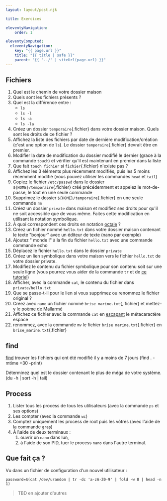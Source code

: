 ```yaml
---
layout: layout/post.njk

title: Exercices

eleventyNavigation:
    order: 1

eleventyComputed:
  eleventyNavigation:
    key: "{{ page.url }}"
    title: "{{ title | safe }}"
    parent: "{{ '../' | siteUrl(page.url) }}"
---
```


## Fichiers

1. Quel est le chemin de votre dossier maison
2. Quels sont les fichiers présents ?
3. Quel est la différence entre :
   - `ls`
   - `ls -l`
   - `ls -a`
   - `ls -la`
4. Créez un dossier `temporaire`{.fichier} dans votre dossier maison. Quels sont les droits de ce fichier ?
5. Affichez la liste des fichiers par date de dernière modification/création (c'est une option de `ls`). Le dossier `temporaire`{.fichier} devrait être en premier.
6. Modifier la date de modification du dossier modifié le dernier (grace à la commande `touch`) et vérifier qu'il est maintenant en premier dans la liste
7. Que fait `touch fichier` si `fichier`{.fichier} n'existe pas ?
8. Affichez les 3 éléments plus récemment modifiés, puis les 5 moins récemment modifié (vous pouvez utiliser les commandes `head` et `tail`)
9. Copiez le fichier `/etc/passwd` dans le dossier `${HOME}/temporaire`{.fichier} créé précédemment et appelez le mot-de-passe, le tout en une seule commande
10. Supprimez le dossier `${HOME}/temporaire`{.fichier} en une seule commande `rm`
11. Créez un dossier `private` dans maison et modifiez ses droits pour qu'il ne soit accessible que de vous même. Faites cette modification en utilisant la notation symbolique.
12. À quoi correspondent ces droits en notation [octale](https://docs.oracle.com/cd/E19504-01/802-5750/6i9g464pv/index.html) ?
13. Créez un fichier nommé `hello.txt` dans votre dossier maison contenant le texte "bonjour" avec un éditeur de texte (nano par exemple)
14. Ajoutez " monde !" à la fin du fichier `hello.txt` avec une commande commande echo
15. Déplacez le fichier `hello.txt` dans le dossier `private`
16. Créez un lien symbolique dans votre maison vers le fichier `hello.txt` de votre dossier private.
17. Modifiez le contenu du fichier symbolique pour son contenu soit sur une seule ligne (vous pourrez vous aider de la commande `tr` et de [ce tutoriel](https://www.baeldung.com/linux/join-multiple-lines))
18. Afficher, avec la commande `cat`, le contenu du fichier dans `private/hello.txt`
19. Que se passe-t-il pour le lien si vous supprimez ou renommez le fichier original ?
20. Créez avec `nano` un fichier nommé `brise marine.txt`{,.fichier} et mettez-y le [poème de Mallarmé](https://www.poetica.fr/poeme-109/stephane-mallarme-brise-marine/)
21. Affichez ce fichier avec la commande `cat` en [escapant](https://www.shellscript.sh/escape.html) le métacaractère espace
22. renommez, avec la commande `mv` le fichier `brise marine.txt`{.fichier} en `brise_marine.txt`{.fichier}

## find

[find](https://shapeshed.com/unix-find/)
trouver les fichiers qui ont été modifié il y a moins de 7 jours (find . -mtime +30 -print)

Déterminez quel est le dossier contenant le plus de méga de votre système.(du -h | sort -h | tail)

## Process

1. Lister tous les process de tous les utilisateurs (avec la commande `ps` et ses options)
2. Les compter (avec la commande `wc`)
3. Comptez uniquement les process de root puis les vôtres (avec l'aide de la commande `grep`)
4. À l\aide de deux terminaux :
   1. ouvrir un `nano` dans lun,
   2. à l'aide de son PID, tuer le process `nano` dans l'autre terminal.

## Que fait ça ?

Vu dans un fichier de configuration d'un nouvel utilisateur :

```shell
password=$(cat /dev/urandom | tr -dc 'a-zA-Z0-9' | fold -w 8 | head -n 1)
```

> TBD en ajouter d'autres
